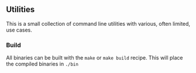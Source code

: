 ## Utilities

This is a small collection of command line utilities with various, often limited, use cases.

### Build

All binaries can be built with the `make` or `make build` recipe. This will place the compiled binaries in `./bin`
